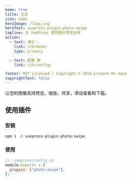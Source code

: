 ```yaml
---
home: true
title: 主页
icon: home
heroImage: /logo.svg
heroText: vuepress-plugin-photo-swipe
tagline: 为 VuePress 提供图片预览支持
action:
  - text: 演示 💡
    link: /zh/demo/
    type: primary

  - text: 配置 🛠
    link: /zh/config/

footer: MIT Licensed | Copyright © 2019-present Mr.Hope
copyrightText: false
---
```


让您的图像支持预览，缩放，共享，滑动查看和下载。

## 使用插件

### 安装

```bash
npm i -D vuepress-plugin-photo-swipe
```

### 使用

```js
// .vuepress/config.js
module.exports = {
  plugins: ["photo-swipe"],
};
```
